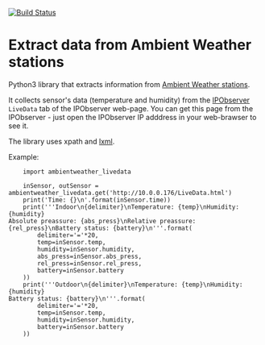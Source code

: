 [![Build Status](https://travis-ci.org/masterandrey/ambientweather_livedata.png)](https://travis-ci.org/masterandrey/ambientweather_livedata)
# Extract data from Ambient Weather stations

Python3 library that extracts information from [Ambient Weather stations](https://www.ambientweather.com/).

It collects sensor's data (temperature and humidity) from the [IPObserver](https://www.ambientweather.com/amobserverip.html) `LiveData` tab of the IPObserver web-page.
You can get this page from the IPObserver - just open the IPObserver IP adddress in your web-brawser to see it.

The library uses xpath and [lxml](http://lxml.de/).

Example:

        import ambientweather_livedata

        inSensor, outSensor = ambientweather_livedata.get('http://10.0.0.176/LiveData.html')
        print('Time: {}\n'.format(inSensor.time))
        print('''Indoor\n{delimiter}\nTemperature: {temp}\nHumidity: {humidity}
    Absolute preassure: {abs_press}\nRelative preassure: {rel_press}\nBattery status: {battery}\n'''.format(
            delimiter='='*20,
            temp=inSensor.temp,
            humidity=inSensor.humidity,
            abs_press=inSensor.abs_press,
            rel_press=inSensor.rel_press,
            battery=inSensor.battery
        ))
        print('''Outdoor\n{delimiter}\nTemperature: {temp}\nHumidity: {humidity}
    Battery status: {battery}\n'''.format(
            delimiter='='*20,
            temp=inSensor.temp,
            humidity=inSensor.humidity,
            battery=inSensor.battery
        ))


